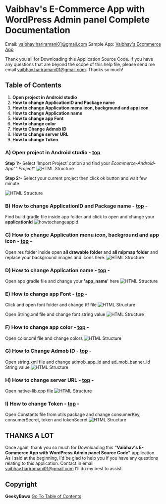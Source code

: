 # Vaibhav's E-Commerce App with WordPress Admin panel Complete Documentation

Email: [vaibhav.hariramani01@gmail.com](mailto:vaibhav.hariramani01@gmail.com)
Sample App: [Vaibhav's Ecommerce App](https://github.com/vaibhavhariaramani/Ecommerce-Android-App/raw/master/Ecommerce%20app.apk)

Thank you all for Downloading this Application Source Code. If you have any questions that are beyond the scope of this help file, please send me email [vaibhav.hariramani01@gmail.com](vaibhav.hariramani01@gmail.com). Thanks so much!</div>



## Table of Contents 
1. **Open project in Android studio**
2. **How to change ApplicationID and Package name**
3. **How to change Application menu icon, background and app icon**
4. **How to change Application name**
5. **How to change app Font**
6. **How to change color**
7. **How to Change Admob ID**
8. **How to change server URL**
9. **How to change Token**
### **A) Open project in Android studio** - [top](#toc) 
**Step 1:-** Select ‘Import Project’ option and find your **Ecommerce-Android-App*“" Project** 
![HTML Structure](assets/images/1.png) 

**Step 2:-** Select your current project then click ok button and wait few minute 

![HTML Structure](assets/images/2.png) 

### **B) How to change ApplicationID and Package name** - [top](#toc) - 
Find build.gradle file inside app folder and click to open and change your **applicationId**
![howtochangeappid](assets/images/3.png) 

### **C) How to change Application menu icon, background and app icon** - [top](#toc) -
Open res folder inside open **all drawable folder** and **all mipmap folder** and replace your background images and icons here. 
![HTML Structure](assets/images/4.png) 

### **D) How to change Application name** - [top](#toc) - 
Open app gradle file and change your **'app_name'** here 
![HTML Structure](assets/images/5.png) 

### **E) How to change app Font** - [top](#toc) - 
Click and open font folder and change ttf file 
![HTML Structure](assets/images/6.png) 

Open String.xml file and change font string value 
![HTML Structure](assets/images/11.png) 

### **F) How to change app color** - [top](#toc) - 
Open color.xml file and change colors 
![HTML Structure](assets/images/7.png) 

### **G) How to Change Admob ID** - [top](#toc) - 
Open string.xml file and change admob_app_id and ad_mob_banner_id String value 
![HTML Structure](assets/images/8.png) 

### **H) How to change server URL** - [top](#toc) - 
Open native-lib.cpp file 
![HTML Structure](assets/images/10.png) 

### **I) How to change Token** - [top](#toc) - 
Open Constants file from utils package and change consumerKey, consumerSecret, token and tokenSecret 
![HTML Structure](assets/images/12.png) 

## THANKS A LOT
Once again, thank you so much for Downloading this **"Vaibhav's E-Commerce App with WordPress Admin panel Source Code"** application. As I said at the beginning, I'd be glad to help you if you have any questions relating to this application. Contact in email [vaibhav.hariramani01@gmail.com](mailto:vaibhav.hariramani01@gmail.com) I'll do my best to assist. 

## Copyright
**GeekyBawa** [Go To Table of Contents](#toc) 
